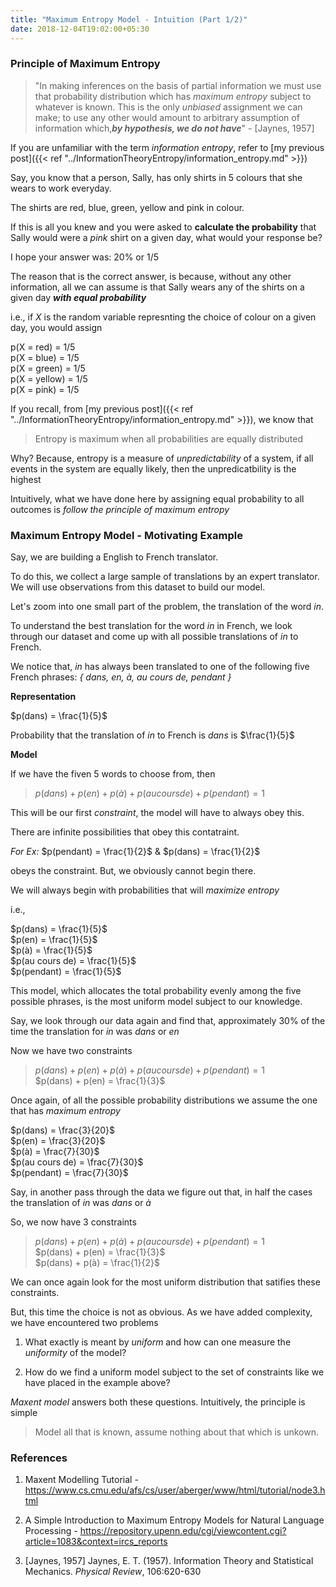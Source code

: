 ```yaml
---
title: "Maximum Entropy Model - Intuition (Part 1/2)"
date: 2018-12-04T19:02:00+05:30
---
```


### Principle of Maximum Entropy

> "In making inferences on the basis of partial information we must use that probability distribution which has _maximum entropy_ subject to whatever is known. This is the only _unbiased_ assignment we can make; to use any other would amount to arbitrary assumption of information which,___by hypothesis, we do not have___" - [Jaynes, 1957]

If you are unfamiliar with the term _information entropy_, refer to [my previous post]({{< ref "../InformationTheoryEntropy/information_entropy.md" >}})

Say, you know that a person, Sally, has only shirts in 5 colours that she wears to work everyday. 

The shirts are red, blue, green, yellow and pink in colour.  

If this is all you knew and you were asked to __calculate the probability__ that Sally would were a _pink_ shirt on a given day, what would your response be?

I hope your answer was: 20% or 1/5

The reason that is the correct answer, is because, without any other information, all we can assume is that Sally wears any of the shirts on a given day ___with equal probability___

i.e., if $X$ is the random variable represnting the choice of colour on a given day, you would assign

p(X = red) = 1/5<br/>
p(X = blue) = 1/5<br/>
p(X = green) = 1/5<br/>
p(X = yellow) = 1/5<br/>
p(X = pink) = 1/5<br/>

If you recall, from [my previous post]({{< ref "../InformationTheoryEntropy/information_entropy.md" >}}), we know that 

>Entropy is maximum when all probabilities are equally distributed

Why? Because, entropy is a measure of _unpredictability_ of a system, if all events in the system are equally likely, then the unpredicatbility is the highest

Intuitively, what we have done here by assigning equal probability to all outcomes is _follow the principle of maximum entropy_

### Maximum Entropy Model - Motivating Example

Say, we are building a English to French translator.

To do this, we collect a large sample of translations by an expert translator. We will use observations from this dataset to build our model.

Let's zoom into one small part of the problem, the translation of the word _in_.

To understand the best translation for the word _in_ in French, we look through our dataset and come up with all possible translations of _in_ to French. 

We notice that, _in_ has always been translated to one of the following five French phrases: _{ dans, en, à, au cours de, pendant }_

__Representation__

$p(dans) = \frac{1}{5}$ 

Probability that the translation of _in_ to French is _dans_ is $\frac{1}{5}$

__Model__

If we have the fiven 5 words to choose from, then

> $p(dans) + p(en) + p(à) + p(au cours de) + p(pendant) = 1$

This will be our first _constraint_, the model will have to always obey this.

There are infinite possibilities that obey this contatraint.

_For Ex:_
  $p(pendant) = \frac{1}{2}$ & $p(dans) = \frac{1}{2}$

obeys the constraint. But, we obviously cannot begin there.

We will always begin with probabilities that will _maximize entropy_ 

i.e.,

$p(dans) = \frac{1}{5}$ <br/>
$p(en) = \frac{1}{5}$ <br/>
$p(à) = \frac{1}{5}$ <br/>
$p(au cours de) = \frac{1}{5}$ <br/>
$p(pendant) = \frac{1}{5}$ <br/>

This model, which allocates the total probability evenly among the five possible phrases, is the most uniform model subject to our knowledge.

Say, we look through our data again and find that, approximately 30% of the time the translation for _in_ was _dans_ or _en_

Now we have two constraints

> $p(dans) + p(en) + p(à) + p(au cours de) + p(pendant) = 1$ <br/>
> $p(dans) + p(en) = \frac{1}{3}$

Once again, of all the possible probability distributions we assume the one that has _maximum entropy_

$p(dans) = \frac{3}{20}$ <br/>
$p(en) = \frac{3}{20}$ <br/>
$p(à) = \frac{7}{30}$ <br/>
$p(au cours de) = \frac{7}{30}$ <br/>
$p(pendant) = \frac{7}{30}$ <br/>

Say, in another pass through the data we figure out that, in half the cases the translation of _in_ was _dans_ or _à_

So, we now have 3 constraints

> $p(dans) + p(en) + p(à) + p(au cours de) + p(pendant) = 1$ <br/>
> $p(dans) + p(en) = \frac{1}{3}$ <br/>
> $p(dans) + p(à) = \frac{1}{2}$ <br/>

We can once again look for the most uniform distribution that satifies these constraints.

But, this time the choice is not as obvious. As we have added complexity, we have encountered two problems

1. What exactly is meant by _uniform_ and how can one measure the _uniformity_ of the model?

2. How do we find a uniform model subject to the set of constraints like we have placed in the example above?

_Maxent model_  answers both these questions.
Intuitively, the principle is simple
> Model all that is known, assume nothing about that which is unkown.

### References

1. Maxent Modelling Tutorial - https://www.cs.cmu.edu/afs/cs/user/aberger/www/html/tutorial/node3.html

2. A Simple Introduction to Maximum Entropy Models for Natural Language Processing - https://repository.upenn.edu/cgi/viewcontent.cgi?article=1083&context=ircs_reports

3. [Jaynes, 1957] Jaynes, E. T. (1957). Information Theory and Statistical Mechanics. _Physical Review_, 106:620-630
